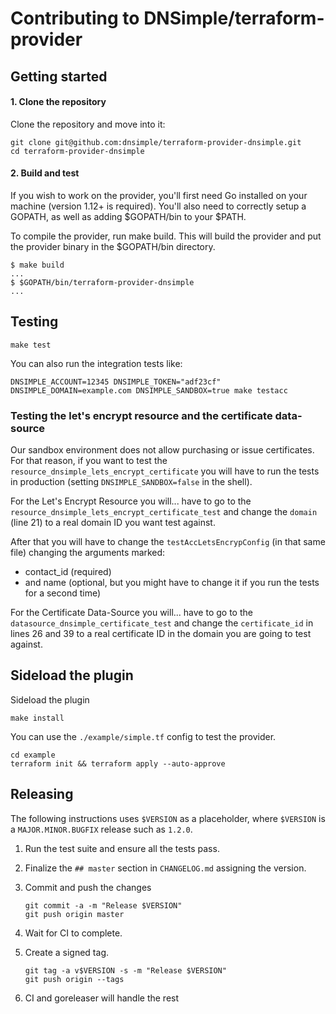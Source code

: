 # Contributing to DNSimple/terraform-provider

## Getting started

#### 1. Clone the repository

Clone the repository and move into it:

```shell
git clone git@github.com:dnsimple/terraform-provider-dnsimple.git
cd terraform-provider-dnsimple
```

#### 2. Build and test

If you wish to work on the provider, you'll first need Go installed on your machine (version 1.12+ is required). You'll also need to correctly setup a GOPATH, as well as adding $GOPATH/bin to your $PATH.

To compile the provider, run make build. This will build the provider and put the provider binary in the $GOPATH/bin directory.

```shell
$ make build
...
$ $GOPATH/bin/terraform-provider-dnsimple
...
```


## Testing

```shell
make test
```

You can also run the integration tests like:

```shell
DNSIMPLE_ACCOUNT=12345 DNSIMPLE_TOKEN="adf23cf" DNSIMPLE_DOMAIN=example.com DNSIMPLE_SANDBOX=true make testacc
```

### Testing the let's encrypt resource and the certificate data-source

Our sandbox environment does not allow purchasing or issue certificates. For that reason, if you want to test the 
`resource_dnsimple_lets_encrypt_certificate` you will have to run the tests in production 
(setting `DNSIMPLE_SANDBOX=false` in the shell).

For the Let's Encrypt Resource you will...
   have to go to the `resource_dnsimple_lets_encrypt_certificate_test` and change the `domain` (line 21) 
to a real domain ID you want test against.

After that you will have to change the `testAccLetsEncrypConfig` (in that same file) changing the arguments marked:
   - contact_id (required)
   - and name (optional, but you might have to change it if you run the tests for a second time)

For the Certificate Data-Source you will...
   have to go to the `datasource_dnsimple_certificate_test` and change the `certificate_id` in lines 26 and 39 to
a real certificate ID in the domain you are going to test against.

## Sideload the plugin

Sideload the plugin

```shell
make install
```

You can use the `./example/simple.tf` config to test the provider.

```shell
cd example
terraform init && terraform apply --auto-approve
```

## Releasing

The following instructions uses `$VERSION` as a placeholder, where `$VERSION` is a `MAJOR.MINOR.BUGFIX` release such as `1.2.0`.

1. Run the test suite and ensure all the tests pass.

1. Finalize the `## master` section in `CHANGELOG.md` assigning the version.

1. Commit and push the changes

    ```shell
    git commit -a -m "Release $VERSION"
    git push origin master
    ```

1. Wait for CI to complete.

1. Create a signed tag.

    ```shell
    git tag -a v$VERSION -s -m "Release $VERSION"
    git push origin --tags
    ```

1. CI and goreleaser will handle the rest
